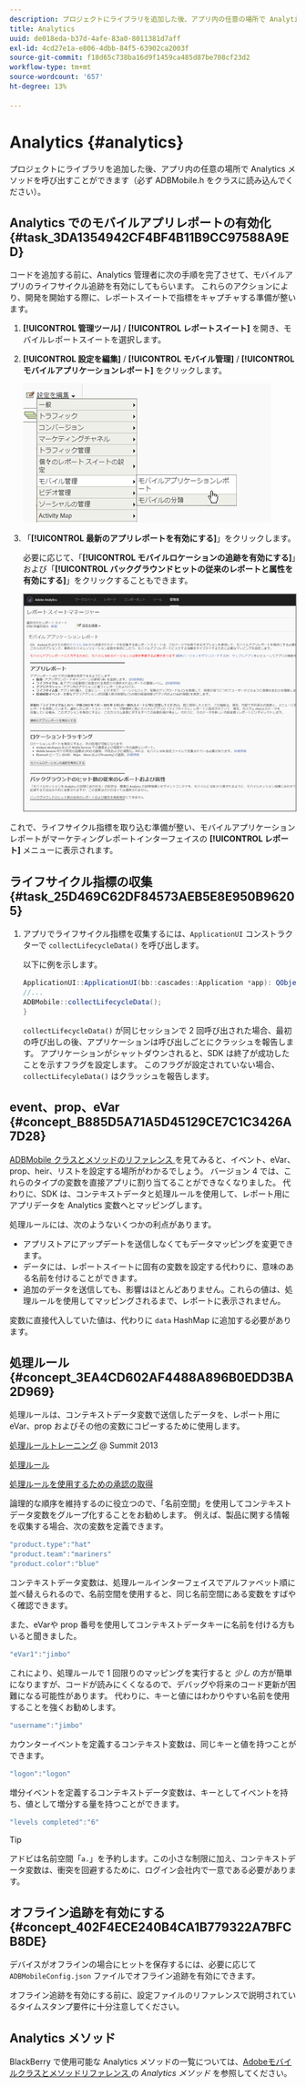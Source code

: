 ```yaml
---
description: プロジェクトにライブラリを追加した後、アプリ内の任意の場所で Analytics メソッドを呼び出すことができます（必ず ADBMobile.h をクラスに読み込んでください）。
title: Analytics
uuid: de018eda-b37d-4afe-83a0-8011381d7aff
exl-id: 4cd27e1a-e806-4dbb-84f5-63902ca2003f
source-git-commit: f18d65c738ba16d9f1459ca485d87be708cf23d2
workflow-type: tm+mt
source-wordcount: '657'
ht-degree: 13%

---
```


# Analytics {#analytics}

プロジェクトにライブラリを追加した後、アプリ内の任意の場所で Analytics メソッドを呼び出すことができます（必ず ADBMobile.h をクラスに読み込んでください）。

## Analytics でのモバイルアプリレポートの有効化 {#task_3DA1354942CF4BF4B11B9CC97588A9ED}

コードを追加する前に、Analytics 管理者に次の手順を完了させて、モバイルアプリのライフサイクル追跡を有効にしてもらいます。 これらのアクションにより、開発を開始する際に、レポートスイートで指標をキャプチャする準備が整います。

1. **[!UICONTROL 管理ツール]** / **[!UICONTROL レポートスイート]** を開き、モバイルレポートスイートを選択します。
1. **[!UICONTROL 設定を編集]** / **[!UICONTROL モバイル管理]** / **[!UICONTROL モバイルアプリケーションレポート]** をクリックします。

   ![モバイル設定](assets/mobile-settings.png)

1. 「**[!UICONTROL 最新のアプリレポートを有効にする]**」をクリックします。

   必要に応じて、「**[!UICONTROL モバイルロケーションの追跡を有効にする]**」および「**[!UICONTROL バックグラウンドヒットの従来のレポートと属性を有効にする]**」をクリックすることもできます。

   ![ライフサイクルの有効化](assets/enable-lifecycle.png)

これで、ライフサイクル指標を取り込む準備が整い、モバイルアプリケーションレポートがマーケティングレポートインターフェイスの **[!UICONTROL レポート]** メニューに表示されます。

## ライフサイクル指標の収集 {#task_25D469C62DF84573AEB5E8E950B96205}

1. アプリでライフサイクル指標を収集するには、`ApplicationUI` コンストラクターで `collectLifecycleData()` を呼び出します。

   以下に例を示します。

   ```java
   ApplicationUI::ApplicationUI(bb::cascades::Application *app): QObject(app) { 
   //... 
   ADBMobile::collectLifecycleData(); 
   } 
   ```

   `collectLifecycleData()` が同じセッションで 2 回呼び出された場合、最初の呼び出しの後、アプリケーションは呼び出しごとにクラッシュを報告します。 アプリケーションがシャットダウンされると、SDK は終了が成功したことを示すフラグを設定します。 このフラグが設定されていない場合、`collectLifecyleData()` はクラッシュを報告します。

## event、prop、eVar  {#concept_B885D5A71A5D45129CE7C1C3426A7D28}

[ADBMobile クラスとメソッドのリファレンス ](/help/blackberry/methods.md) を見てみると、イベント、eVar、prop、heir、リストを設定する場所がわかるでしょう。 バージョン 4 では、これらのタイプの変数を直接アプリに割り当てることができなくなりました。 代わりに、SDK は、コンテキストデータと処理ルールを使用して、レポート用にアプリデータを Analytics 変数へとマッピングします。

処理ルールには、次のようないくつかの利点があります。

* アプリストアにアップデートを送信しなくてもデータマッピングを変更できます。
* データには、レポートスイートに固有の変数を設定する代わりに、意味のある名前を付けることができます。
* 追加のデータを送信しても、影響はほとんどありません。これらの値は、処理ルールを使用してマッピングされるまで、レポートに表示されません。

変数に直接代入していた値は、代わりに `data` HashMap に追加する必要があります。

## 処理ルール {#concept_3EA4CD602AF4488A896B0EDD3BA2D969}

処理ルールは、コンテキストデータ変数で送信したデータを、レポート用に eVar、prop およびその他の変数にコピーするために使用します。

[処理ルールトレーニング](https://tv.adobe.com/embed/1181/16506/) @ Summit 2013

[処理ルール](https://experienceleague.adobe.com/docs/analytics/admin/admin-tools/processing-rules/processing-rules.html)

[処理ルールを使用するための承認の取得](https://helpx.adobe.com/analytics/kb/processing-rules-authorization.html)

論理的な順序を維持するのに役立つので、「名前空間」を使用してコンテキストデータ変数をグループ化することをお勧めします。 例えば、製品に関する情報を収集する場合、次の変数を定義できます。

```js
"product.type":"hat" 
"product.team":"mariners" 
"product.color":"blue"
```

コンテキストデータ変数は、処理ルールインターフェイスでアルファベット順に並べ替えられるので、名前空間を使用すると、同じ名前空間にある変数をすばやく確認できます。

また、eVarや prop 番号を使用してコンテキストデータキーに名前を付ける方もいると聞きました。

```js
"eVar1":"jimbo"
```

これにより、処理ルールで 1 回限りのマッピングを実行すると *少し* の方が簡単になりますが、コードが読みにくくなるので、デバッグや将来のコード更新が困難になる可能性があります。 代わりに、キーと値にはわかりやすい名前を使用することを強くお勧めします。

```js
"username":"jimbo"
```

カウンターイベントを定義するコンテキスト変数は、同じキーと値を持つことができます。

```js
"logon":"logon"
```

増分イベントを定義するコンテキストデータ変数は、キーとしてイベントを持ち、値として増分する量を持つことができます。

```js
"levels completed":"6"
```

>[!TIP]
>
>アドビは名前空間「`a.`」を予約します。この小さな制限に加え、コンテキストデータ変数は、衝突を回避するために、ログイン会社内で一意である必要があります。

## オフライン追跡を有効にする {#concept_402F4ECE240B4CA1B779322A7BFCB8DE}

デバイスがオフラインの場合にヒットを保存するには、必要に応じて `ADBMobileConfig.json` ファイルでオフライン追跡を有効にできます。

オフライン追跡を有効にする前に、設定ファイルのリファレンスで説明されているタイムスタンプ要件に十分注意してください。

## Analytics メソッド

BlackBerry で使用可能な Analytics メソッドの一覧については、[Adobeモバイルクラスとメソッドリファレンス ](/help/blackberry/methods.md) の *Analytics メソッド* を参照してください。
